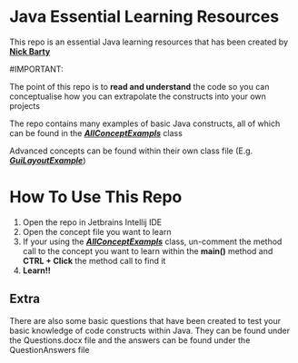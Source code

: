 # Java Essential Learning Resources
This repo is an essential Java learning resources that has been created by **[Nick Barty](https://github.com/nickbarty)**

#IMPORTANT:   

The point of this repo is to **read and understand** the code so you can conceptualise how you can extrapolate the constructs into your own projects

The repo contains many examples of basic Java constructs, all of which can be found in the **_[AllConceptExampls](https://github.com/NickBarty/Java_Learning_Resources/blob/master/AllConcepts.java)_** class

Advanced concepts can be found within their own class file (E.g. **_[GuiLayoutExample](https://github.com/NickBarty/Java_Learning_Resources/blob/master/GuiLayoutExample.java)_**)

# How To Use This Repo
1. Open the repo in Jetbrains Intellij IDE
2. Open the concept file you want to learn
3. If your using the **_[AllConceptExampls](https://github.com/NickBarty/Java_Learning_Resources/blob/master/AllConcepts.java)_** class, un-comment the method call to the concept you want to learn within the **main()** method and **CTRL + Click** the method call to find it 
4. **Learn!!**

## Extra
There are also some basic questions that have been created to test your basic knowledge of code constructs within Java. They can be found under the Questions.docx file and the answers can be found under the QuestionAnswers file
